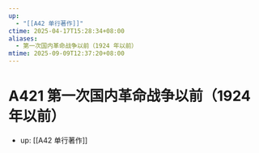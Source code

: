 ```yaml
---
up:
  - "[[A42 单行著作]]"
ctime: 2025-04-17T15:28:34+08:00
aliases:
  - 第一次国内革命战争以前（1924 年以前）
mtime: 2025-09-09T12:37:20+08:00
---
```


# A421 第一次国内革命战争以前（1924 年以前）

- up: [[A42 单行著作]]
